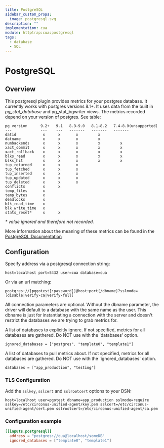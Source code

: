 ```yaml
---
title: PostgreSQL
sidebar_custom_props:
  image: postgresql.svg
description: ""
implementation: cua
module: httptrap:cua:postgresql
tags:
  - database
  - SQL
---
```


# PostgreSQL

## Overview

This postgresql plugin provides metrics for your postgres database. It currently works with postgres versions 8.1+. It uses data from the built in _pg_stat_database_ and pg_stat_bgwriter views. The metrics recorded depend on your version of postgres. See table:

```
pg version      9.2+   9.1   8.3-9.0   8.1-8.2   7.4-8.0(unsupported)
---             ---    ---   -------   -------   -------
datid            x      x       x         x
datname          x      x       x         x
numbackends      x      x       x         x         x
xact_commit      x      x       x         x         x
xact_rollback    x      x       x         x         x
blks_read        x      x       x         x         x
blks_hit         x      x       x         x         x
tup_returned     x      x       x
tup_fetched      x      x       x
tup_inserted     x      x       x
tup_updated      x      x       x
tup_deleted      x      x       x
conflicts        x      x
temp_files       x
temp_bytes       x
deadlocks        x
blk_read_time    x
blk_write_time   x
stats_reset*     x      x
```

_\* value ignored and therefore not recorded._

More information about the meaning of these metrics can be found in the [PostgreSQL Documentation](http://www.postgresql.org/docs/9.2/static/monitoring-stats.html#PG-STAT-DATABASE-VIEW)

## Configuration

Specify address via a postgresql connection string:

`host=localhost port=5432 user=cua database=cua`

Or via an url matching:

`postgres://[pqgotest[:password]]@host:port[/dbname]?sslmode=[disable|verify-ca|verify-full]`

All connection parameters are optional. Without the dbname parameter, the driver will default to a database with the same name as the user. This dbname is just for instantiating a connection with the server and doesn't restrict the databases we are trying to grab metrics for.

A list of databases to explicitly ignore. If not specified, metrics for all databases are gathered. Do NOT use with the 'databases' option.

`ignored_databases = ["postgres", "template0", "template1"]`

A list of databases to pull metrics about. If not specified, metrics for all databases are gathered. Do NOT use with the 'ignored_databases' option.

`databases = ["app_production", "testing"]`

### TLS Configuration

Add the `sslkey`, `sslcert` and `sslrootcert` options to your DSN:

```
host=localhost user=pgotest dbname=app_production sslmode=require sslkey=/etc/circonus-unified-agent/key.pem sslcert=/etc/circonus-unified-agent/cert.pem sslrootcert=/etc/circonus-unified-agent/ca.pem
```

### Configuration example

```toml
[[inputs.postgresql]]
  address = "postgres://cua@localhost/someDB"
  ignored_databases = ["template0", "template1"]
```
